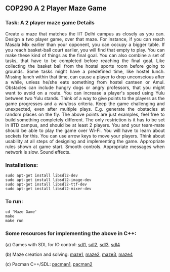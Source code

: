 ## COP290 A 2 Player Maze Game

### Task: A 2 player maze game Details
<p align="justify">
Create a maze that matches the IIT Delhi campus as closely as you can. Design a two player game, over that maze. For instance, if you can reach Masala Mix earlier than your opponent, you can occupy a bigger table. If you reach basket-ball court earlier, you will find that empty to play. You can make these kind of things as the final goal. You can also combine a set of tasks, that have to be completed before reaching the final goal. Like collecting the basket ball from the hostel sports room before going to grounds. Some tasks might have a predefined time, like hostel lunch. Missing lunch within that time, can cause a player to drop unconscious after a while, unless he/she eats something from hostel canteen or Amul. Obstacles can include hungry dogs or angry professors, that you might want to avoid on a route. You can increase a player's speed using Yulu between two Yulu stands. Think of a way to give points to the players as the game progresses and a win/loss criteria. Keep the game challenging and unexpected, even after multiple plays. E.g. generate the obstacles at random places on the fly. The above points are just examples, feel free to build something completely different. The only restriction is it has to be set in IITD campus, and should be at least 2 players. You and your team-mate should be able to play the game over Wi-Fi. You will have to learn about sockets for this. You can use arrow keys to move your players. Think about usability at all steps of designing and implementing the game. Appropriate rules shown at game start. Smooth controls. Appropriate messages when network is slow. Sound effects.
</p>


### Installations:
```
sudo apt-get install libsdl2-dev
sudo apt-get install libsdl2-image-dev
sudo apt-get install libsdl2-ttf-dev
sudo apt-get install libsdl2-mixer-dev
```

### To run:
```
cd 'Maze Game'
make
make run
```

### Some resources for implementing the above in C++:

(a) Games with SDL for IO control: [sdl1](https://lazyfoo.net/tutorials/SDL/index.php), [sdl2](https://galdin.dev/blog/getting-started-with-sdl/), [sdl3](https://github.com/maciejspychala/sdl-game), [sdl4](http://www.sdltutorials.com/sdl-net-part-1-user-tutorial)

(b) Maze creation and solving: [maze1](https://en.wikipedia.org/wiki/User:Dllu/Maze), [maze2](https://en.wikipedia.org/wiki/Maze_generation_algorithm), [maze3](https://www.makeschool.com/academy/track/standalone/trees-and-mazes/generating-a-maze-with-dfs), [maze4](https://en.wikipedia.org/wiki/Maze-solving_algorithm)

(c) Pacman C++/SDL: [pacman1](https://github.com/schuay/pacman), [pacman2](https://github.com/DarkMuffinJoe/Pacman)
